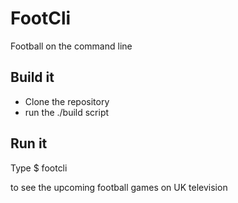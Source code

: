 # FootCli

Football on the command line

## Build it

- Clone the repository
- run the ./build script


## Run it

Type 
$ footcli

to see the upcoming football games on UK television
